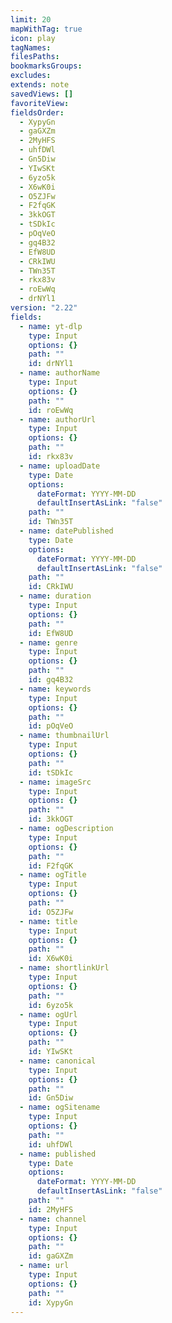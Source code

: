```yaml
---
limit: 20
mapWithTag: true
icon: play
tagNames: 
filesPaths: 
bookmarksGroups: 
excludes: 
extends: note
savedViews: []
favoriteView: 
fieldsOrder:
  - XypyGn
  - gaGXZm
  - 2MyHFS
  - uhfDWl
  - Gn5Diw
  - YIwSKt
  - 6yzo5k
  - X6wK0i
  - O5ZJFw
  - F2fqGK
  - 3kkOGT
  - tSDkIc
  - pOqVeO
  - gq4B32
  - EfW8UD
  - CRkIWU
  - TWn35T
  - rkx83v
  - roEwWq
  - drNYl1
version: "2.22"
fields:
  - name: yt-dlp
    type: Input
    options: {}
    path: ""
    id: drNYl1
  - name: authorName
    type: Input
    options: {}
    path: ""
    id: roEwWq
  - name: authorUrl
    type: Input
    options: {}
    path: ""
    id: rkx83v
  - name: uploadDate
    type: Date
    options:
      dateFormat: YYYY-MM-DD
      defaultInsertAsLink: "false"
    path: ""
    id: TWn35T
  - name: datePublished
    type: Date
    options:
      dateFormat: YYYY-MM-DD
      defaultInsertAsLink: "false"
    path: ""
    id: CRkIWU
  - name: duration
    type: Input
    options: {}
    path: ""
    id: EfW8UD
  - name: genre
    type: Input
    options: {}
    path: ""
    id: gq4B32
  - name: keywords
    type: Input
    options: {}
    path: ""
    id: pOqVeO
  - name: thumbnailUrl
    type: Input
    options: {}
    path: ""
    id: tSDkIc
  - name: imageSrc
    type: Input
    options: {}
    path: ""
    id: 3kkOGT
  - name: ogDescription
    type: Input
    options: {}
    path: ""
    id: F2fqGK
  - name: ogTitle
    type: Input
    options: {}
    path: ""
    id: O5ZJFw
  - name: title
    type: Input
    options: {}
    path: ""
    id: X6wK0i
  - name: shortlinkUrl
    type: Input
    options: {}
    path: ""
    id: 6yzo5k
  - name: ogUrl
    type: Input
    options: {}
    path: ""
    id: YIwSKt
  - name: canonical
    type: Input
    options: {}
    path: ""
    id: Gn5Diw
  - name: ogSitename
    type: Input
    options: {}
    path: ""
    id: uhfDWl
  - name: published
    type: Date
    options:
      dateFormat: YYYY-MM-DD
      defaultInsertAsLink: "false"
    path: ""
    id: 2MyHFS
  - name: channel
    type: Input
    options: {}
    path: ""
    id: gaGXZm
  - name: url
    type: Input
    options: {}
    path: ""
    id: XypyGn
---
```

